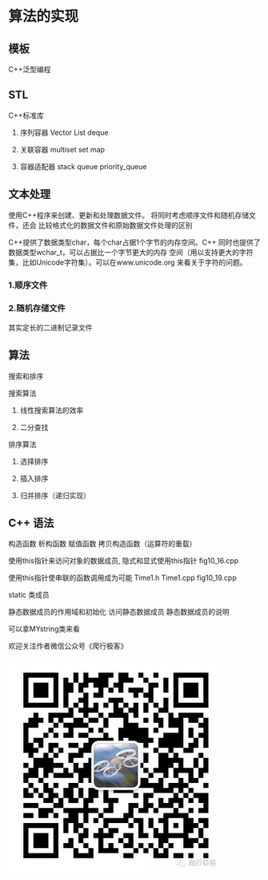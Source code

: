 # 算法的实现

## 模板
C++泛型编程


## STL
C++标准库
1. 序列容器
Vector 
List
deque

2. 关联容器
multiset
set
map


3. 容器适配器
stack
queue
priority_queue

## 文本处理
使用C++程序来创建、更新和处理数据文件。
将同时考虑顺序文件和随机存储文件，还会
比较格式化的数据文件和原始数据文件处理的区别

C++提供了数据类型char，每个char占据1个字节的内存空间。C++
同时也提供了数据类型wchar_t，可以占据比一个字节更大的内存
空间（用以支持更大的字符集，比如Unicode字符集）。可以在www.unicode.org
来看关于字符的问题。

### 1.顺序文件

### 2.随机存储文件

其实定长的二进制记录文件



## 算法

搜索和排序

搜索算法

1. 线性搜索算法的效率

2. 二分查找


排序算法
1. 选择排序

2. 插入排序

3. 归并排序（递归实现）


## C++ 语法
构造函数 析构函数 赋值函数 拷贝构造函数（运算符的重载）

使用this指针来访问对象的数据成员, 隐式和显式使用this指针 fig10_16.cpp

使用this指针使串联的函数调用成为可能 Time1.h Time1.cpp fig10_19.cpp 

static 类成员

静态数据成员的作用域和初始化
访问静态数据成员
静态数据成员的说明




可以拿MYstring类来看

欢迎关注作者微信公众号《爬行极客》

![Alt text](./image.jpg)
